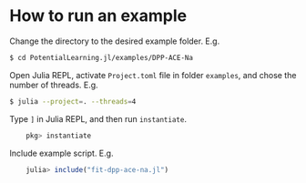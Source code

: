 # How to run an example

Change the directory to the desired example folder. E.g.
```bash
$ cd PotentialLearning.jl/examples/DPP-ACE-Na
```

Open Julia REPL, activate ```Project.toml``` file in folder ```examples```, and chose the number of threads. E.g.
```bash
$ julia --project=. --threads=4
```

Type ```]``` in Julia REPL, and then run ```instantiate```.
```julia
    pkg> instantiate
```

Include example script. E.g.
```julia
    julia> include("fit-dpp-ace-na.jl")
```

